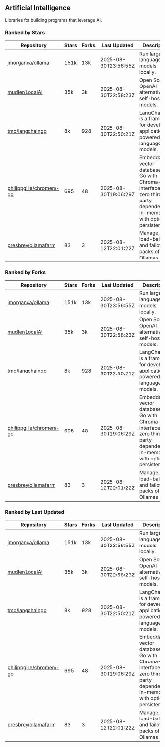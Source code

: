 ## Artificial Intelligence

Libraries for building programs that leverage AI.

### Ranked by Stars

| Repository | Stars | Forks | Last Updated | Description | 
|------------|-------|-------|--------------|-------------|
| [jmorganca/ollama](https://github.com/jmorganca/ollama) | 151k | 13k | 2025-08-30T23:56:55Z |  Run large language models locally. |
| [mudler/LocalAI](https://github.com/mudler/LocalAI) | 35k | 3k | 2025-08-30T22:58:23Z |  Open Source OpenAI alternative, self-host AI models. |
| [tmc/langchaingo](https://github.com/tmc/langchaingo) | 8k | 928 | 2025-08-30T22:50:21Z |  LangChainGo is a framework for developing applications powered by language models. |
| [philippgille/chromem-go](https://github.com/philippgille/chromem-go) | 695 | 48 | 2025-08-30T19:06:29Z |  Embeddable vector database for Go with Chroma-like interface and zero third-party dependencies. In-memory with optional persistence. |
| [presbrey/ollamafarm](https://github.com/presbrey/ollamafarm) | 83 | 3 | 2025-08-12T22:01:22Z |  Manage, load-balance, and failover packs of Ollamas |

### Ranked by Forks

| Repository | Stars | Forks | Last Updated | Description | 
|------------|-------|-------|--------------|-------------|
| [jmorganca/ollama](https://github.com/jmorganca/ollama) | 151k | 13k | 2025-08-30T23:56:55Z |  Run large language models locally. |
| [mudler/LocalAI](https://github.com/mudler/LocalAI) | 35k | 3k | 2025-08-30T22:58:23Z |  Open Source OpenAI alternative, self-host AI models. |
| [tmc/langchaingo](https://github.com/tmc/langchaingo) | 8k | 928 | 2025-08-30T22:50:21Z |  LangChainGo is a framework for developing applications powered by language models. |
| [philippgille/chromem-go](https://github.com/philippgille/chromem-go) | 695 | 48 | 2025-08-30T19:06:29Z |  Embeddable vector database for Go with Chroma-like interface and zero third-party dependencies. In-memory with optional persistence. |
| [presbrey/ollamafarm](https://github.com/presbrey/ollamafarm) | 83 | 3 | 2025-08-12T22:01:22Z |  Manage, load-balance, and failover packs of Ollamas |

### Ranked by Last Updated

| Repository | Stars | Forks | Last Updated | Description | 
|------------|-------|-------|--------------|-------------|
| [jmorganca/ollama](https://github.com/jmorganca/ollama) | 151k | 13k | 2025-08-30T23:56:55Z |  Run large language models locally. |
| [mudler/LocalAI](https://github.com/mudler/LocalAI) | 35k | 3k | 2025-08-30T22:58:23Z |  Open Source OpenAI alternative, self-host AI models. |
| [tmc/langchaingo](https://github.com/tmc/langchaingo) | 8k | 928 | 2025-08-30T22:50:21Z |  LangChainGo is a framework for developing applications powered by language models. |
| [philippgille/chromem-go](https://github.com/philippgille/chromem-go) | 695 | 48 | 2025-08-30T19:06:29Z |  Embeddable vector database for Go with Chroma-like interface and zero third-party dependencies. In-memory with optional persistence. |
| [presbrey/ollamafarm](https://github.com/presbrey/ollamafarm) | 83 | 3 | 2025-08-12T22:01:22Z |  Manage, load-balance, and failover packs of Ollamas |

